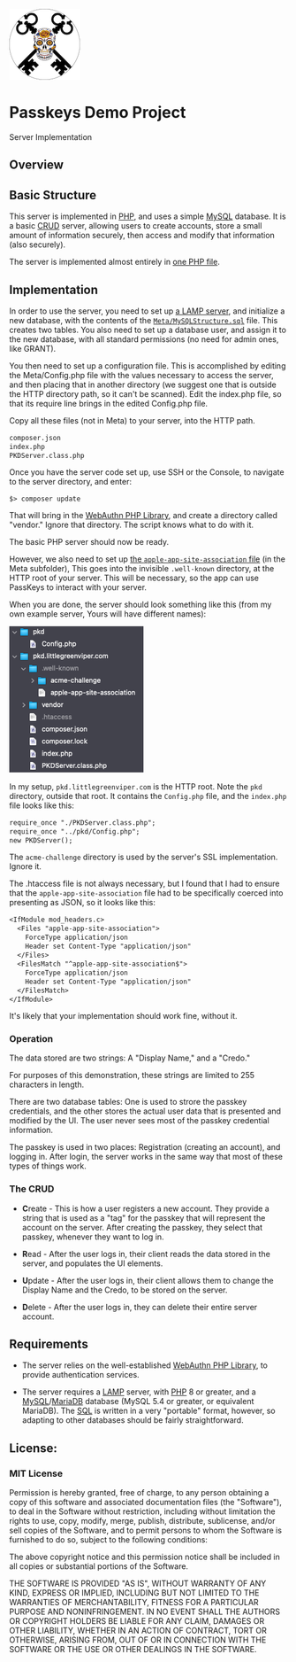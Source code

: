 ![Icon](Meta/Icon.png)

# Passkeys Demo Project

Server Implementation

## Overview

## Basic Structure

This server is implemented in [PHP](https://www.php.net), and uses a simple [MySQL](https://www.mysql.com) database. It is a basic [CRUD](https://en.wikipedia.org/wiki/Create,_read,_update_and_delete) server, allowing users to create accounts, store a small amount of information securely, then access and modify that information (also securely).

The server is implemented almost entirely in [one PHP file](./PKDServer.class.php).

## Implementation

In order to use the server, you need to set up [a LAMP server](https://en.wikipedia.org/wiki/LAMP_\(software_bundle\)), and initialize a new database, with the contents of the [`Meta/MySQLStructure.sql`](./Meta/MySQLStructure.sql) file. This creates two tables. You also need to set up a database user, and assign it to the new database, with all standard permissions (no need for admin ones, like GRANT).

You then need to set up a configuration file. This is accomplished by editing the Meta/Config.php file with the values necessary to access the server, and then placing that in another directory (we suggest one that is outside the HTTP directory path, so it can't be scanned). Edit the index.php file, so that its require line brings in the edited Config.php file.

Copy all these files (not in Meta) to your server, into the HTTP path.

    composer.json
    index.php
    PKDServer.class.php

Once you have the server code set up, use SSH or the Console, to navigate to the server directory, and enter:

    $> composer update

That will bring in the [WebAuthn PHP Library](https://github.com/lbuchs/WebAuthn), and create a directory called "vendor." Ignore that directory. The script knows what to do with it.

The basic PHP server should now be ready.

However, we also need to set up [the `apple-app-site-association` file](https://developer.apple.com/documentation/xcode/supporting-associated-domains) (in the Meta subfolder), This goes into the invisible `.well-known` directory, at the HTTP root of your server. This will be necessary, so the app can use PassKeys to interact with your server.

When you are done, the server should look something like this (from my own example server, Yours will have different names):

![Server Setup](Meta/ServerConfig.png)

In my setup, `pkd.littlegreenviper.com` is the HTTP root. Note the `pkd` directory, outside that root. It contains the `Config.php` file, and the `index.php` file looks like this:

    require_once "./PKDServer.class.php";
    require_once "../pkd/Config.php";
    new PKDServer();

The `acme-challenge` directory is used by the server's SSL implementation. Ignore it.

The .htaccess file is not always necessary, but I found that I had to ensure that the `apple-app-site-association` file had to be specifically coerced into presenting as JSON, so it looks like this:

    <IfModule mod_headers.c>
      <Files "apple-app-site-association">
        ForceType application/json
        Header set Content-Type "application/json"
      </Files>
      <FilesMatch "^apple-app-site-association$">
        ForceType application/json
        Header set Content-Type "application/json"
      </FilesMatch>
    </IfModule>
    
It's likely that your implementation should work fine, without it.

### Operation

The data stored are two strings: A "Display Name," and a "Credo."

For purposes of this demonstration, these strings are limited to 255 characters in length.

There are two database tables: One is used to strore the passkey credentials, and the other stores the actual user data that is presented and modified by the UI. The user never sees most of the passkey credential information.

The passkey is used in two places: Registration (creating an account), and logging in. After login, the server works in the same way that most of these types of things work.

### The CRUD

- **C**reate - This is how a user registers a new account. They provide a string that is used as a "tag" for the passkey that will represent the account on the server. After creating the passkey, they select that passkey, whenever they want to log in.

- **R**ead - After the user logs in, their client reads the data stored in the server, and populates the UI elements.

- **U**pdate - After the user logs in, their client allows them to change the Display Name and the Credo, to be stored on the server.

- **D**elete - After the user logs in, they can delete their entire server account.

## Requirements

- The server relies on the well-established [WebAuthn PHP Library](https://github.com/lbuchs/WebAuthn), to provide authentication services.

- The server requires a [LAMP](https://en.wikipedia.org/wiki/LAMP_\(software_bundle\)) server, with [PHP](https://www.php.net) 8 or greater, and a [MySQL](https://www.mysql.com)/[MariaDB](https://mariadb.org) database (MySQL 5.4 or greater, or equivalent MariaDB). The [SQL](https://en.wikipedia.org/wiki/SQL) is written in a very "portable" format, however, so adapting to other databases should be fairly straightforward.

## License:

### MIT License

Permission is hereby granted, free of charge, to any person obtaining a copy of this software and associated documentation
files (the "Software"), to deal in the Software without restriction, including without limitation the rights to use, copy,
modify, merge, publish, distribute, sublicense, and/or sell copies of the Software, and to permit persons to whom the
Software is furnished to do so, subject to the following conditions:

The above copyright notice and this permission notice shall be included in all copies or substantial portions of the Software.

THE SOFTWARE IS PROVIDED "AS IS", WITHOUT WARRANTY OF ANY KIND, EXPRESS OR IMPLIED, INCLUDING BUT NOT LIMITED TO THE WARRANTIES
OF MERCHANTABILITY, FITNESS FOR A PARTICULAR PURPOSE AND NONINFRINGEMENT.
IN NO EVENT SHALL THE AUTHORS OR COPYRIGHT HOLDERS BE LIABLE FOR ANY CLAIM, DAMAGES OR OTHER LIABILITY, WHETHER IN AN ACTION OF
CONTRACT, TORT OR OTHERWISE, ARISING FROM, OUT OF OR IN CONNECTION WITH THE SOFTWARE OR THE USE OR OTHER DEALINGS IN THE SOFTWARE.
